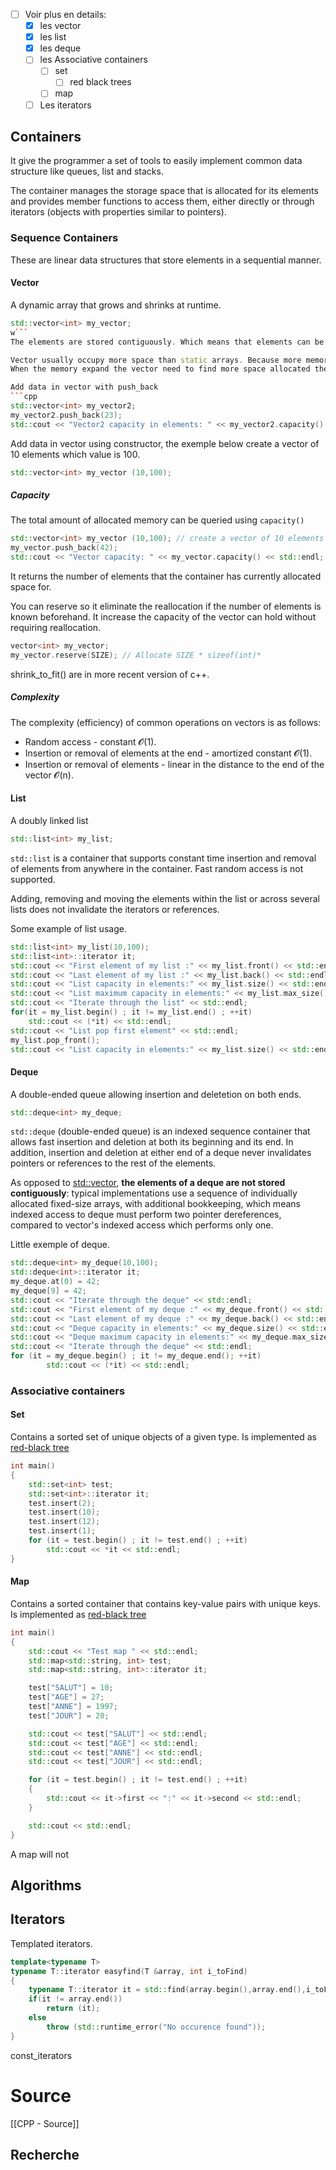 - [ ] Voir plus en details:
	- [x] les vector
	- [x] les list
	- [x]  les deque
	- [ ] les Associative containers
		- [ ] set
			- [ ] red black trees
		- [ ] map
	- [ ] Les iterators

## Containers
It give the programmer a set of tools to easily implement common data structure like queues, list and stacks.

The container manages the storage space that is allocated for its elements and provides member functions to access them, either directly or through iterators (objects with properties similar to pointers).

### Sequence Containers
These are linear data structures that store elements in a sequential manner.
#### Vector
A dynamic array that grows and shrinks at runtime.
```cpp
std::vector<int> my_vector;
w```
The elements are stored contiguously. Which means that elements can be accessed not only through iterators, but also using offsets to regular pointers to elements

Vector usually occupy more space than static arrays. Because more memory is allocated to handle future growth. It only expand when the additional memory is exhausted.
When the memory expand the vector need to find more space allocated the memory and copy the data into the new memory place.

Add data in vector with push_back
```cpp
std::vector<int> my_vector2;
my_vector2.push_back(23);
std::cout << "Vector2 capacity in elements: " << my_vector2.capacity() << std::endl;
```
Add data in vector using constructor, the exemple below create a vector of 10 elements which value is 100.
```cpp
std::vector<int> my_vector (10,100);
```
##### Capacity
The total amount of allocated memory can be queried using `capacity()`
```cpp
std::vector<int> my_vector (10,100); // create a vector of 10 elements which value is 100
my_vector.push_back(42);
std::cout << "Vector capacity: " << my_vector.capacity() << std::endl; // return 20
```
It returns the number of elements that the container has currently allocated space for.

You can reserve so it eliminate the reallocation if the number of elements is known beforehand. 
It increase the capacity of the vector can hold without requiring reallocation.
```cpp
vector<int> my_vector;
my_vector.reserve(SIZE); // Allocate SIZE * sizeof(int)*
```

shrink_to_fit() are in more recent version of c++.

##### Complexity
The complexity (efficiency) of common operations on vectors is as follows:
- Random access - constant 𝓞(1).
- Insertion or removal of elements at the end - amortized constant 𝓞(1).
- Insertion or removal of elements - linear in the distance to the end of the vector 𝓞(n).

#### List
A doubly linked list
```cpp
std::list<int> my_list;
```
`std::list` is a container that supports constant time insertion and removal of elements from anywhere in the container. Fast random access is not supported.

Adding, removing and moving the elements within the list or across several lists does not invalidate the iterators or references.

Some example of list usage.
```cpp
std::list<int> my_list(10,100);
std::list<int>::iterator it;
std::cout << "First element of my list :" << my_list.front() << std::endl;
std::cout << "Last element of my list :" << my_list.back() << std::endl;
std::cout << "List capacity in elements:" << my_list.size() << std::endl;
std::cout << "List maximum capacity in elements:" << my_list.max_size() << std::endl;
std::cout << "Iterate through the list" << std::endl;
for(it = my_list.begin() ; it != my_list.end() ; ++it)
	std::cout << (*it) << std::endl;
std::cout << "List pop first element" << std::endl;
my_list.pop_front();
std::cout << "List capacity in elements:" << my_list.size() << std::endl;
```
#### Deque
A double-ended queue allowing insertion and deletetion on both ends.
```cpp
std::deque<int> my_deque;
```
`std::deque` (double-ended queue) is an indexed sequence container that allows fast insertion and deletion at both its beginning and its end. In addition, insertion and deletion at either end of a deque never invalidates pointers or references to the rest of the elements.

As opposed to [std::vector](https://en.cppreference.com/w/cpp/container/vector "cpp/container/vector"), **the elements of a deque are not stored contiguously**: typical implementations use a sequence of individually allocated fixed-size arrays, with additional bookkeeping, which means indexed access to deque must perform two pointer dereferences, compared to vector's indexed access which performs only one.

Little exemple of deque.

```cpp
std::deque<int> my_deque(10,100);
std::deque<int>::iterator it;
my_deque.at(0) = 42;
my_deque[9] = 42;
std::cout << "Iterate through the deque" << std::endl;
std::cout << "First element of my deque :" << my_deque.front() << std::endl;
std::cout << "Last element of my deque :" << my_deque.back() << std::endl;
std::cout << "Deque capacity in elements:" << my_deque.size() << std::endl;
std::cout << "Deque maximum capacity in elements:" << my_deque.max_size() << std::endl;
std::cout << "Iterate through the deque" << std::endl;
for (it = my_deque.begin() ; it != my_deque.end(); ++it)
		std::cout << (*it) << std::endl;

```
### Associative containers
#### Set
Contains a sorted set of unique objects of a given type. Is implemented as [red-black tree](https://en.wikipedia.org/wiki/Red%E2%80%93black_tree) 

```c++
int main()
{
	std::set<int> test;
	std::set<int>::iterator it;
	test.insert(2);
	test.insert(10);
	test.insert(12);
	test.insert(1);
	for (it = test.begin() ; it != test.end() ; ++it)
		std::cout << *it << std::endl;
}
```

#### Map
Contains a sorted container that contains key-value pairs with unique keys.
Is implemented as [red-black tree](https://en.wikipedia.org/wiki/Red%E2%80%93black_tree) 
```c++
int main()
{
    std::cout << "Test map " << std::endl;
	std::map<std::string, int> test;
	std::map<std::string, int>::iterator it;

	test["SALUT"] = 10;
	test["AGE"] = 27;
	test["ANNE"] = 1997;
	test["JOUR"] = 20;

	std::cout << test["SALUT"] << std::endl;
	std::cout << test["AGE"] << std::endl;
	std::cout << test["ANNE"] << std::endl;
	std::cout << test["JOUR"] << std::endl;

	for (it = test.begin() ; it != test.end() ; ++it)
	{
		std::cout << it->first << ":" << it->second << std::endl;
	}

	std::cout << std::endl;
}
```
A map will not 
## Algorithms 

## Iterators
Templated iterators.

```c++
template<typename T>
typename T::iterator easyfind(T &array, int i_toFind)
{
	typename T::iterator it = std::find(array.begin(),array.end(),i_toFind);
	if(it != array.end())
		return (it);
	else
		throw (std::runtime_error("No occurence found"));
}

```

const_iterators
# Source
[[CPP - Source]]

## Recherche